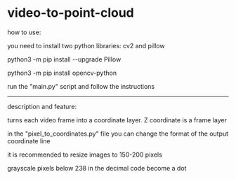 # video-to-point-cloud
how to use: 

you need to install two python libraries: cv2 and pillow

python3 -m pip install --upgrade Pillow

python3 -m pip install opencv-python

run the "main.py" script and follow the instructions

_____________________________________________________________________________________________

description and feature:

turns each video frame into a coordinate layer. Z coordinate is a frame layer

in the "pixel_to_coordinates.py" file you can change the format of the output coordinate line

it is recommended to resize images to 150-200 pixels

grayscale pixels below 238 in the decimal code become a dot
